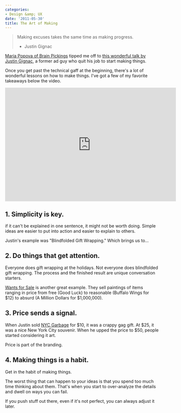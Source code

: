 ```yaml
---
categories:
- Design &amp; UX
date: '2011-05-30'
title: The Art of Making
---
```


<blockquote>Making excuses takes the same time as making progress.

- Justin Gignac</blockquote>

<a href="http://www.brainpickings.org/index.php/2011/05/10/justin-gignac-psfk/">Maria Popova of Brain Pickings</a> tipped me off to <a href="http://vimeo.com/23483966">this wonderful talk by Justin Gignac</a>, a former ad guy who quit his job to start making things.

Once you get past the technical gaff at the beginning, there's a lot of wonderful lessons on how to make things. I've got a few of my favorite takeaways below the video.
<!--more-->
<p align="center"><iframe src="https://player.vimeo.com/video/23483966?byline=0" width="560" height="373" frameborder="0"></iframe></p>

<h2>1. Simplicity is key.</h2>

if it can't be explained in one sentence, it might not be worth doing. Simple ideas are easier to put into action and easier to explain to others.

Justin's example was "Blindfolded Gift Wrapping." Which brings us to...

<h2>2. Do things that get attention.</h2>

Everyone does gift wrapping at the holidays. Not everyone does blindfolded gift wrapping. The process and the finished result are unique conversation starters.

<a href="http://www.wantsforsale.com/">Wants for Sale</a> is another great example. They sell paintings of items ranging in price from free (Good Luck) to reasonable (Buffalo Wings for $12) to absurd (A Million Dollars for $1,000,000).

<h2>3. Price sends a signal.</h2>

When Justin sold <a href="http://www.nycgarbage.com/">NYC Garbage</a> for $10, it was a crappy gag gift. At $25, it was a nice New York City souvenir. When he upped the price to $50, people started considering it art.

Price is part of the branding.

<h2>4. Making things is a habit.</h2>

Get in the habit of making things.

The worst thing that can happen to your ideas is that you spend too much time thinking about them. That's when you start to over-analyze the details and dwell on ways you can fail.

If you push stuff out there, even if it's not perfect, you can always adjust it later.